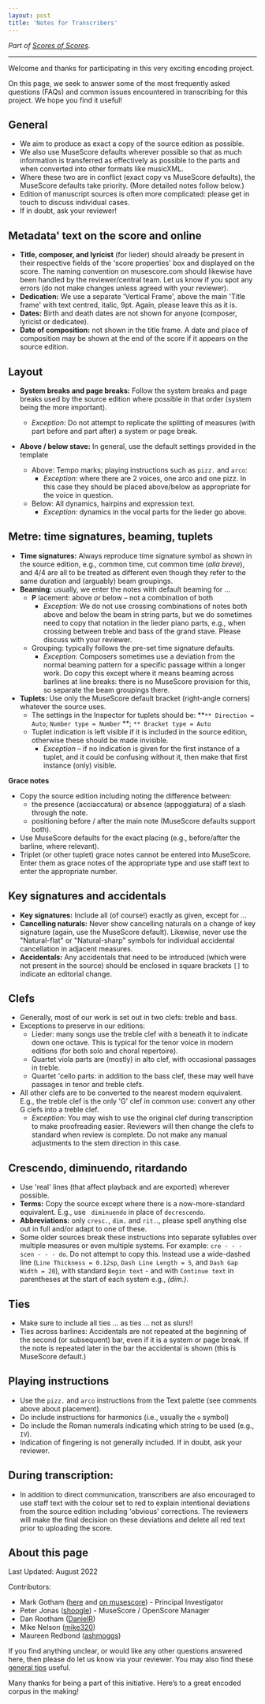 ```yaml
---
layout: post
title: 'Notes for Transcribers'
---
```


_Part of [Scores of Scores](/scores-of-scores)._

---

Welcome and thanks for participating in this very exciting encoding project.

On this page, we seek to answer some of the most frequently asked questions (FAQs) and common issues encountered in transcribing for this project.
We hope you find it useful!

## General

- We aim to produce as exact a copy of the source edition as possible.
- We also use MuseScore defaults wherever possible so that as much information is transferred as effectively as possible to the parts and when converted into other formats like musicXML.
- Where these two are in conflict (exact copy vs MuseScore defaults), the MuseScore defaults take priority. (More detailed notes follow below.)
- Edition of manuscript sources is often more complicated: please get in touch to discuss individual cases.
- If in doubt, ask your reviewer!

## Metadata' text on the score and online

- **Title, composer, and lyricist** (for lieder) should already be present in their respective fields of the 'score properties' box and displayed on the score. The naming convention on musescore.com should likewise have been handled by the reviewer/central team. Let us know if you spot any errors (do not make changes unless agreed with your reviewer).
- **Dedication:** We use a separate 'Vertical Frame', above the main 'Title frame' with text centred, italic, 9pt. Again, please leave this as it is.
- **Dates:** Birth and death dates are not shown for anyone (composer, lyricist or dedicatee).
- **Date of composition:** not shown in the title frame. A date and place of composition may be shown at the end of the score if it appears on the source edition.

## Layout

- **System breaks and page breaks:** Follow the system breaks and page breaks used by the source edition where possible in that order (system being the more important).
  - _Exception:_ Do not attempt to replicate the splitting of measures (with part before and part after) a system or page break.
- **Above / below stave:** In general, use the default settings provided in the template

  - Above: Tempo marks; playing instructions such as `pizz.` and `arco`:
    - _Exception:_ where there are 2 voices, one arco and one pizz. In this case they should be placed above/below as appropriate for the voice in question.
  - Below: All dynamics, hairpins and expression text.
    - _Exception:_ dynamics in the vocal parts for the lieder go above.

## Metre: time signatures, beaming, tuplets

- **Time signatures:** Always reproduce time signature symbol as shown in the source edition, e.g., common time, cut common time (_alla breve_), and 4/4 are all to be treated as different even though they refer to the same duration and (arguably) beam groupings.
- **Beaming:** usually, we enter the notes with default beaming for …
  - **P** lacement: above _or_ below – not a combination of both
    - _Exception:_ We do not use crossing combinations of notes both above and below the beam in string parts, but we do sometimes need to copy that notation in the lieder piano parts, e.g., when crossing between treble and bass of the grand stave. Please discuss with your reviewer.
  - Grouping: typically follows the pre-set time signature defaults.
    - _Exception:_ Composers sometimes use a deviation from the normal beaming pattern for a specific passage within a longer work. Do copy this except where it means beaming across barlines at line breaks: there is no MuseScore provision for this, so separate the beam groupings there.
- **Tuplets:** Use only the MuseScore default bracket (right-angle corners) whatever the source uses.
  - The settings in the Inspector for tuplets should be: **`** Direction = Auto`; `Number type = Number` **; `** Bracket type = Auto`
  - Tuplet indication is left visible if it is included in the source edition, otherwise these should be made invisible.
    - _Exception_ – if no indication is given for the first instance of a tuplet, and it could be confusing without it, then make that first instance (only) visible.

**Grace notes**

- Copy the source edition including noting the difference between:
  - the presence (acciaccatura) or absence (appoggiatura) of a slash through the note.
  - positioning before / after the main note (MuseScore defaults support both).
- Use MuseScore defaults for the exact placing (e.g., before/after the barline, where relevant).
- Triplet (or other tuplet) grace notes cannot be entered into MuseScore. Enter them as grace notes of the appropriate type and use staff text to enter the appropriate number.

## Key signatures and accidentals

- **Key signatures:** Include all (of course!) exactly as given, except for …
- **Cancelling naturals:** Never show cancelling naturals on a change of key signature (again, use the MuseScore default). Likewise, never use the "Natural-flat" or "Natural-sharp" symbols for individual accidental cancellation in adjacent measures.
- **Accidentals:** Any accidentals that need to be introduced (which were not present in the source) should be enclosed in square brackets `[]` to indicate an editorial change.

## Clefs

- Generally, most of our work is set out in two clefs: treble and bass.
- Exceptions to preserve in our editions:
  - Lieder: many songs use the treble clef with `8` beneath it to indicate down one octave. This is typical for the tenor voice in modern editions (for both solo and choral repertoire).
  - Quartet viola parts are (mostly) in alto clef, with occasional passages in treble.
  - Quartet 'cello parts: in addition to the bass clef, these may well have passages in tenor and treble clefs.
- All other clefs are to be converted to the nearest modern equivalent. E.g., the treble clef is the only 'G' clef in common use: convert any other G clefs into a treble clef.
  - _Exception:_ You may wish to use the original clef during transcription to make proofreading easier. Reviewers will then change the clefs to standard when review is complete. Do not make any manual adjustments to the stem direction in this case.

## Crescendo, diminuendo, ritardando

- Use 'real' lines (that affect playback and are exported) wherever possible.
- **Terms:** Copy the source except where there is a now-more-standard equivalent. E.g., use ` diminuendo` in place of `decrescendo`.
- **Abbreviations:** only `cresc.`, `dim.` and `rit.`., please spell anything else out in full and/or adapt to one of these.
- Some older sources break these instructions into separate syllables over multiple measures or even multiple systems. For example: `cre - - - scen - - - do`. Do not attempt to copy this. Instead use a wide-dashed line (`Line Thickness = 0.12sp`, `Dash Line Length = 5`, and `Dash Gap Width = 20`), with standard `Begin text` - and with `Continue text` in parentheses at the start of each system e.g., _(dim.)_.

## Ties

- Make sure to include all ties … as ties … not as slurs!!
- Ties across barlines: Accidentals are not repeated at the beginning of the second (or subsequent) bar, even if it is a system or page break. If the note is repeated later in the bar the accidental is shown (this is MuseScore default.)

## Playing instructions

- Use the `pizz.` and `arco` instructions from the Text palette (see comments above about placement).
- Do include instructions for harmonics (i.e., usually the `o` symbol)
- Do include the Roman numerals indicating which string to be used (e.g., `IV`).
- Indication of fingering is not generally included. If in doubt, ask your reviewer.

## During transcription:

- In addition to direct communication, transcribers are also encouraged to use staff text with the colour set to red to explain intentional deviations from the source edition including 'obvious' corrections. The reviewers will make the final decision on these deviations and delete all red text prior to uploading the score.

## About this page

Last Updated: August 2022

Contributors:
- Mark Gotham ([here](/people/MG_bio.md) and [on musescore](https://musescore.com/user/8641586)) - Principal Investigator
- Peter Jonas ([shoogle](https://musescore.com/shoogle)) - MuseScore / OpenScore Manager
- Dan Rootham ([DanielR](https://musescore.com/danielr))
- Mike Nelson ([mike320](https://musescore.com/mike320))
- Maureen Redbond ([ashmoggs](https://musescore.com/user/27968710))

If you find anything unclear, or would like any other questions answered here, then please do let us know via your reviewer.
You may also find these [general tips](https://musescore.com/shoogle/scores/3434266) useful.

Many thanks for being a part of this initiative. Here’s to a great encoded corpus in the making!
